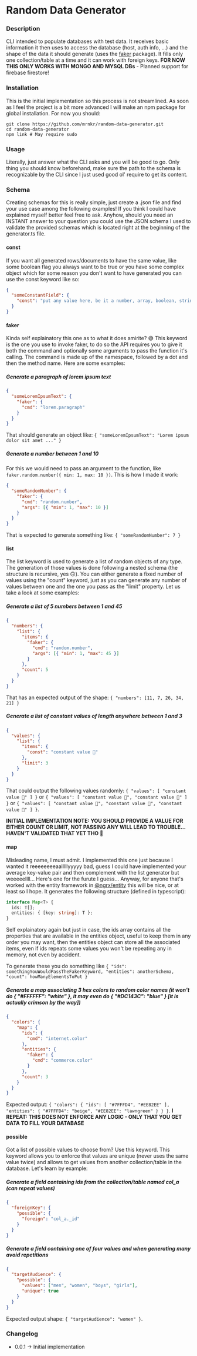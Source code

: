 # Random Data Generator

### Description
CLI intended to populate databases with test data. It receives basic information it then uses to access the database (host, auth info, ...) and the shape of the data it should generate (uses the [faker](https://www.npmjs.com/package/faker) package). It fills only one collection/table at a time and it can work with foreign keys. **FOR NOW THIS ONLY WORKS WITH MONGO AND MYSQL DBs** - Planned support for firebase firestore!

### Installation
This is the initial implementation so this process is not streamlined. As soon as I feel the project is a bit more advanced I will make an npm package for global installation. For now you should:

```
git clone https://github.com/mrnkr/random-data-generator.git
cd random-data-generator
npm link # May require sudo
```

### Usage
Literally, just answer what the CLI asks and you will be good to go. Only thing you should know beforehand, make sure the path to the schema is recognizable by the CLI since I just used good ol' require to get its content.

### Schema
Creating schemas for this is really simple, just create a .json file and find your use case among the following examples! If you think I could have explained myself better feel free to ask. Anyhow, should you need an INSTANT answer to your question you could use the JSON schema I used to validate the provided schemas which is located right at the beginning of the generator.ts file.

#### const
If you want all generated rows/documents to have the same value, like some boolean flag you always want to be true or you have some complex object which for some reason you don't want to have generated you can use the const keyword like so:

```json
{
  "someConstantField": {
    "const": "put any value here, be it a number, array, boolean, string or object"
  }
}
```

#### faker
Kinda self explainatory this one as to what it does amirite? 😅 This keyword is the one you use to invoke faker, to do so the API requires you to give it both the command and optionally some arguments to pass the function it's calling. The command is made up of the namespace, followed by a dot and then the method name. Here are some examples:

##### Generate a paragraph of lorem ipsum text

```json
{
  "someLoremIpsumText": {
    "faker": {
      "cmd": "lorem.paragraph"
    }
  }
}
```

That should generate an object like: `{ "someLoremIpsumText": "Lorem ipsum dolor sit amet ..." }`

##### Generate a number between 1 and 10

For this we would need to pass an argument to the function, like `faker.random.number({ min: 1, max: 10 })`. This is how I made it work:

```json
{
  "someRandomNumber": {
    "faker": {
      "cmd": "random.number",
      "args": [{ "min": 1, "max": 10 }]
    }
  }
}
```

That is expected to generate something like: `{ "someRandomNumber": 7 }`

#### list

The list keyword is used to generate a list of random objects of any type. The generation of those values is done following a nested schema (the structure is recursive, yes 🙃). You can either generate a fixed number of values using the "count" keyword, just as you can generate any number of values between one and the one you pass as the "limit" property. Let us take a look at some examples:

##### Generate a list of 5 numbers between 1 and 45

```json
{
  "numbers": {
    "list": {
      "items": {
        "faker": {
          "cmd": "random.number",
          "args": [{ "min": 1, "max": 45 }]
        }
      },
      "count": 5
    }
  }
}
```

That has an expected output of the shape: `{ "numbers": [11, 7, 26, 34, 21] }`

##### Generate a list of constant values of length anywhere between 1 and 3

```json
{
  "values": {
    "list": {
      "items": {
        "const": "constant value 🤪"
      },
      "limit": 3
    }
  }
}
```

That could output the following values randomly: `{ "values": [ "constant value 🤪" ] }` or `{ "values": [ "constant value 🤪", "constant value 🤪" ] }` or `{ "values": [ "constant value 🤪", "constant value 🤪", "constant value 🤪" ] }`.

**INITIAL IMPLEMENTATION NOTE: YOU SHOULD PROVIDE A VALUE FOR EITHER COUNT OR LIMIT, NOT PASSING ANY WILL LEAD TO TROUBLE... HAVEN'T VALIDATED THAT YET THO 🤫**

#### map

Misleading name, I must admit. I implemented this one just because I wanted it reeeeeeeeaalllllyyyyy bad, guess I could have implemented your average key-value pair and then complement with the list generator but weeeeellll... Here's one for the furute I guess... Anyway, for anyone that's worked with the entity framework in [@ngrx/entity](https://ngrx.io/guide/entity) this will be nice, or at least so I hope. It generates the following structure (defined in typescript):

```typescript
interface Map<T> {
  ids: T[];
  entities: { [key: string]: T };
}
```

Self explainatory again but just in case, the ids array contains all the properties that are available in the entities object, useful to keep them in any order you may want, then the entities object can store all the associated items, even if ids repeats some values you won't be repeating any in memory, not even by accident.

To generate these you do something like `{ "ids": somethingYouWouldPassTheFakerKeyword, "entities": anotherSchema, "count": howManyElementsToPut }`

##### Generate a map associating 3 hex colors to random color names (it won't do { "#FFFFFF": "white" }, it may even do { "#DC143C": "blue" } [it is actually crimson by the way])

```json
{
  "colors": {
    "map": {
      "ids": {
        "cmd": "internet.color"
      },
      "entities": {
        "faker": {
          "cmd": "commerce.color"
        }
      },
      "count": 3
    }
  }
}
```

Expected output: `{ "colors": { "ids": [ "#7FFFD4", "#EE82EE" ], "entities": { "#7FFFD4": "beige", "#EE82EE": "lawngreen" } } }`. **I REPEAT: THIS DOES NOT ENFORCE ANY LOGIC - ONLY THAT YOU GET DATA TO FILL YOUR DATABASE**

#### possible

Got a list of possible values to choose from? Use this keyword. This keyword allows you to enforce that values are unique (never uses the same value twice) and allows to get values from another collection/table in the database. Let's learn by example:

##### Generate a field containing ids from the collection/table named col_a (can repeat values)

```json
{
  "foreignKey": {
    "possible": {
      "foreign": "col_a._id"
    }
  }
}
```

##### Generate a field containing one of four values and when generating many avoid repetitions

```json
{
  "targetAudience": {
    "possible": {
      "values": ["men", "women", "boys", "girls"],
      "unique": true
    }
  }
}
```

Expected output shape: `{ "targetAudience": "women" }`.

### Changelog

* 0.0.1 -> Initial implementation

